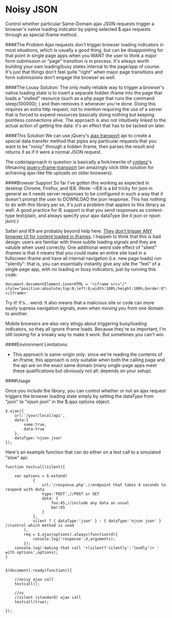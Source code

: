 Noisy JSON
=====

Control whether particular Same-Domain ajax JSON requests trigger a browser's native loading indicator by piping selected $.ajax requests through as special iframe method.

####The Problem
Ajax requests don't trigger browser loading indicators in most situations, which is usually a good thing, but can be disappointing for that point in single page apps when you WANT the user to think a major form submission or "page" transition is in process. It's always worth building your own loading/busy states internal to the page/app of course.  It's just that things don't feel quite "right" when major page transitions and form submissions don't engage the browser as well.

####The Lousy Solution: 
The only really reliable way to trigger a browser's native loading state is to insert a separate hidden iframe into the page that loads a "stalled" resource (such as a php page that runs the command sleep(100000); ) and then removes it whenever you're done.  Doing this requires an extra http request, not to mention requiring the use of a server that is forced to expend resources basically doing nothing but keeping pointless connections alive.  The approach is also not intuitively linked to the actual action of getting the data: it's an effect that has to be tacked on later.

####This Solution
We can use jQuery's [ajax transport](http://api.jquery.com/jQuery.ajaxTransport/) api to create a special data transfer method that pipes any particular requests that you want to be "noisy" through a hidden iframe, then parses the result and returns it as if it were a normal JSON request.

The code/approach in question is basically a fork/rewrite of [cmlenz](https://github.com/cmlenz)'s lifesaving [jquery-iframe-transport](https://github.com/cmlenz/jquery-iframe-transport) (an amazingly slick little solution for achieving ajax-like file uploads on older browsers).

####Browser Support
So far I've gotten this working as expected in desktop Chrome, Firefox, and IE8.  (Note: ~IE8 is a bit tricky for json in general as it needs server responses to be configured in such a way that it doesn't prompt the user to DOWNLOAD the json response. This has nothing to do with this library per se, it's just a problem that applies to this library as well.  A good practice for IE support is that you send responses as content-type text/plain, and always specify your ajax dataType (be it json or njson json).)

Safari and IE9 are probably beyond help here.  [They don't trigger ANY browser UI for content loaded in iframes](http://www.stevesouders.com/blog/2013/06/16/browser-busy-indicators/). I happen to think that this is bad design: users are familiar with these subtle loading signals and they are valuble when used correctly. One additional weird side effect of "silent" iframes is that it means that you could make an entire site load in a fullscreen iframe and have all internal navigation (i.e. new page loads) run "silently": that is, you can essentially instantly give any site the "feel" of a single page app, with no loading or busy indicators, just by running this code:

```
document.documentElement.innerHTML = '<iframe src="/" style="position:absolute;top:0;left:0;width:100%;height:100%;border:0"></iframe>'
```

Try it! It's... werid. It also means that a malicious site or code can more easily supress navigation signals, even when moving you from one domain to another.

Mobile browsers are also very stingy about triggering busy/loading indicators, so they all ignore iframe loads.  Because they're so important, I'm still looking for a sneaky way to make it work.  But sometimes you can't win.

####Environment Limitations
- This approach is same-origin only: since we're reading the contents of an iframe, this approach is only suitable when both the calling page and the api are on the exact same domain (many single-page apps meet these qualifications but obviously not all: depends on your setup).

####Usage

Once you include the library, you can control whether or not an ajax request triggers the browser loading state simply by setting the dataType from "json" to "njson json" in the $.ajax options object. 

```
$.ajax({
    url:'/your/local/api',
    data:{
        some:true,
        data:true
    },
    dataType:'njson json'
});
```

Here's an example function that can do either on a test call to a simulated "slow" api:

```
function testcall(silent){
    
    var options = $.extend(
            {
                url:'/response.php',//endpoint that takes 4 seconds to respond with data
                type:'POST',//POST or GET
                data: {
                    foo:45,//include any data as usual
                    bar:65
                }
            },
            silent ? { dataType:'json' } : { dataType:'njson json' } //control which method is used
        ),
        req = $.ajax(options).always(function(d){
            console.log('response',d,arguments);
        });
    console.log('making that call '+(silent?'silently':'loudly')+ ' with options',options);
}


$(document).ready(function(){

    //noisy ajax call
    testcall();

    //vs
    //silent (standard) ajax call
    testcall(true);
    
});
```